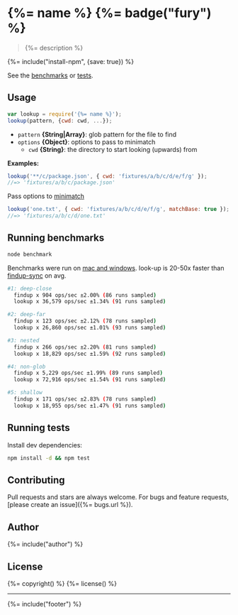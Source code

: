 # {%= name %} {%= badge("fury") %}

> {%= description %}

{%= include("install-npm", {save: true}) %}

See the [benchmarks](#run-benchmarks) or [tests](./test.js).

## Usage

```js
var lookup = require('{%= name %}');
lookup(pattern, {cwd: cwd, ...});
```

- `pattern` **{String|Array}**: glob pattern for the file to find
- `options` **{Object}**: options to pass to minimatch
    + `cwd` **{String}**: the directory to start looking (upwards) from


**Examples:**

```js
lookup('**/c/package.json', { cwd: 'fixtures/a/b/c/d/e/f/g' });
//=> 'fixtures/a/b/c/package.json'
```

Pass options to [minimatch]

```js
lookup('one.txt', { cwd: 'fixtures/a/b/c/d/e/f/g', matchBase: true });
//=> 'fixtures/a/b/c/d/one.txt'
```

## Running benchmarks

```bash
node benchmark
```

Benchmarks were run on [mac and windows](https://github.com/jonschlinkert/look-up/issues/1). look-up is 20-50x faster than [findup-sync] on avg.

```bash
#1: deep-close
  findup x 904 ops/sec ±2.00% (86 runs sampled)
  lookup x 36,579 ops/sec ±1.34% (91 runs sampled)

#2: deep-far
  findup x 123 ops/sec ±2.12% (78 runs sampled)
  lookup x 26,860 ops/sec ±1.01% (93 runs sampled)

#3: nested
  findup x 266 ops/sec ±2.20% (81 runs sampled)
  lookup x 18,829 ops/sec ±1.59% (92 runs sampled)

#4: non-glob
  findup x 5,229 ops/sec ±1.99% (89 runs sampled)
  lookup x 72,916 ops/sec ±1.54% (91 runs sampled)

#5: shallow
  findup x 171 ops/sec ±2.83% (78 runs sampled)
  lookup x 18,955 ops/sec ±1.47% (91 runs sampled)
```

## Running tests

Install dev dependencies:

```bash
npm install -d && npm test
```

## Contributing
Pull requests and stars are always welcome. For bugs and feature requests, [please create an issue]({%= bugs.url %}).

## Author
{%= include("author") %}

## License
{%= copyright() %}
{%= license() %}

***

{%= include("footer") %}

[minimatch]: http://github.com/isaacs/minimatch
[findup-sync]: https://github.com/cowboy/node-findup-sync